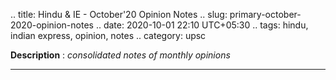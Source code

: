 .. title: Hindu & IE - October'20 Opinion Notes
.. slug: primary-october-2020-opinion-notes
.. date: 2020-10-01 22:10 UTC+05:30
.. tags: hindu, indian express, opinion, notes
.. category: upsc

**Description** : *consolidated notes of monthly opinions*

***
<!-- TEASER_END -->